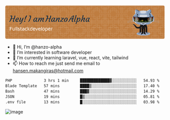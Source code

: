 ![Header](./github-header-image.png)

- 👋 Hi, I’m @hanzo-alpha
- 👀 I’m interested in software developer
- 🌱 I’m currently learning laravel, vue, react, vite, tailwind
- 📫 How to reach me just send me email to hansen.makangiras@hotmail.com 

<!---
hanzo-alpha/hanzo-alpha is a ✨ special ✨ repository because its `README.md` (this file) appears on your GitHub profile.
You can click the Preview link to take a look at your changes.
--->

<!--START_SECTION:waka-->

```txt
PHP              3 hrs 1 min     █████████████▓░░░░░░░░░░░   54.93 %
Blade Template   57 mins         ████▒░░░░░░░░░░░░░░░░░░░░   17.40 %
Bash             47 mins         ███▓░░░░░░░░░░░░░░░░░░░░░   14.29 %
JSON             19 mins         █▒░░░░░░░░░░░░░░░░░░░░░░░   05.81 %
.env file        13 mins         █░░░░░░░░░░░░░░░░░░░░░░░░   03.98 %
```

<!--END_SECTION:waka-->

![image](https://github.com/hanzo-alpha/hanzo-alpha/assets/111342797/c4bd2977-6123-4017-8652-6e166259b484)

